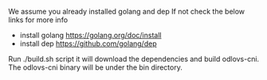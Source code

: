 We assume you already installed golang and dep If not check the below links for more info
- install golang
 https://golang.org/doc/install
- install dep
 https://github.com/golang/dep

Run ./build.sh script it will download the dependencies and build odlovs-cni. The odlovs-cni
binary will be under the bin directory.
